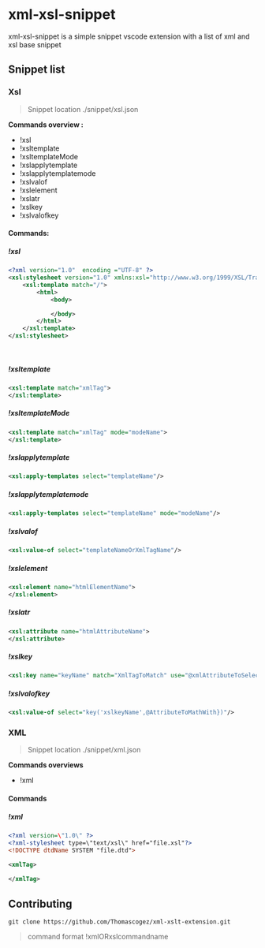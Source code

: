 # xml-xsl-snippet

xml-xsl-snippet is a simple snippet vscode extension with a list of xml and xsl base snippet 


## Snippet list

### Xsl

> Snippet location ./snippet/xsl.json

<b>Commands overview : </b>

* !xsl
* !xsltemplate
* !xsltemplateMode
* !xslapplytemplate
* !xslapplytemplatemode
* !xslvalof
* !xslelement
* !xslatr
* !xslkey
* !xslvalofkey



#### Commands:

##### !xsl

```xml
<?xml version="1.0"  encoding ="UTF-8" ?>
<xsl:stylesheet version="1.0" xmlns:xsl="http://www.w3.org/1999/XSL/Transform">
    <xsl:template match="/">
        <html>
            <body>

            </body>
        </html>
    </xsl:template>
</xsl:stylesheet>
```

​	

##### !xsltemplate

```xml
<xsl:template match="xmlTag">
</xsl:template>
```



##### !xsltemplateMode

```xml
<xsl:template match="xmlTag" mode="modeName">
</xsl:template>
```



##### !xslapplytemplate

```xml
<xsl:apply-templates select="templateName"/>
```



##### !xslapplytemplatemode

```xml
<xsl:apply-templates select="templateName" mode="modeName"/>
```



##### !xslvalof

```xml
<xsl:value-of select="templateNameOrXmlTagName"/>
```



##### !xslelement

```xml
<xsl:element name="htmlElementName">
</xsl:element>
```



##### !xslatr

```xml
<xsl:attribute name="htmlAttributeName">
</xsl:attribute>
```



##### !xslkey

```xml
<xsl:key name="keyName" match="XmlTagToMatch" use="@xmlAttributeToSelect" />
```



##### !xslvalofkey

```xml
<xsl:value-of select="key('xslkeyName',@AttributeToMathWith})"/>
```



### XML

> Snippet location ./snippet/xml.json



<b> Commands overviews </b>

* !xml



#### Commands

##### !xml

```xml
<?xml version=\"1.0\" ?>
<?xml-stylesheet type=\"text/xsl\" href="file.xsl"?>
<!DOCTYPE dtdName SYSTEM "file.dtd">

<xmlTag>
    
</xmlTag>
```



## Contributing

```shell
git clone https://github.com/Thomascogez/xml-xslt-extension.git
```



> command format !xmlORxslcommandname

